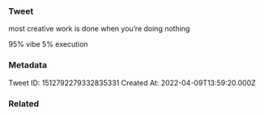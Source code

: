 ### Tweet
most creative work is done when you’re doing nothing

95% vibe
5% execution

### Metadata
Tweet ID: 1512792279332835331
Created At: 2022-04-09T13:59:20.000Z

### Related

